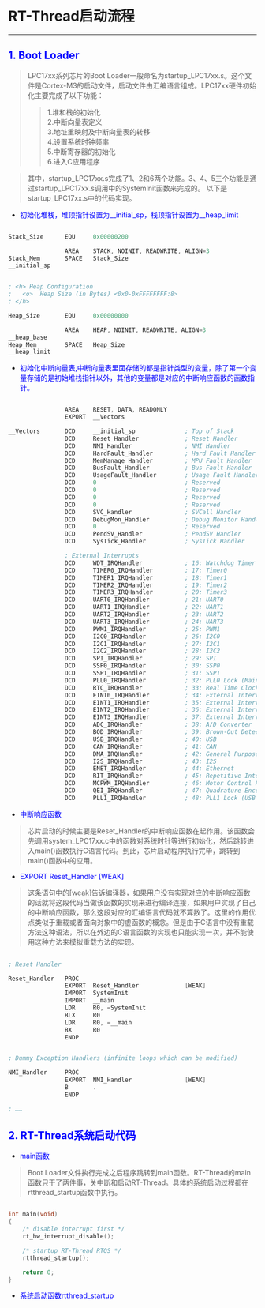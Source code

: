 # RT-Thread启动流程

---

## <font color = 'blue'>1. Boot Loader</font>
> LPC17xx系列芯片的Boot Loader一般命名为startup_LPC17xx.s。这个文件是Cortex-M3的启动文件，启动文件由汇编语言组成。LPC17xx硬件初始化主要完成了以下功能：
>> 1.堆和栈的初始化</br>
>> 2.中断向量表定义</br>
>> 3.地址重映射及中断向量表的转移</br>
>> 4.设置系统时钟频率</br>
>> 5.中断寄存器的初始化</br>
>> 6.进入C应用程序</br>

> 其中，startup_LPC17xx.s完成了1、2和6两个功能。3、4、5三个功能是通过startup_LPC17xx.s调用中的SystemInit函数来完成的。
> 以下是startup_LPC17xx.s中的代码实现。

* <font color = 'blue'>初始化堆栈，堆顶指针设置为\_\_initial\_sp，栈顶指针设置为\_\_heap\_limit</font>

```asm

Stack_Size      EQU     0x00000200

                AREA    STACK, NOINIT, READWRITE, ALIGN=3
Stack_Mem       SPACE   Stack_Size
__initial_sp


; <h> Heap Configuration
;   <o>  Heap Size (in Bytes) <0x0-0xFFFFFFFF:8>
; </h>

Heap_Size       EQU     0x00000000

                AREA    HEAP, NOINIT, READWRITE, ALIGN=3
__heap_base
Heap_Mem        SPACE   Heap_Size
__heap_limit 

```

* <font color = 'blue'>初始化中断向量表,中断向量表里面存储的都是指针类型的变量，除了第一个变量存储的是初始堆栈指针以外，其他的变量都是对应的中断响应函数的函数指针。</font>

```asm

                AREA    RESET, DATA, READONLY
                EXPORT  __Vectors

__Vectors       DCD     __initial_sp              ; Top of Stack
                DCD     Reset_Handler             ; Reset Handler
                DCD     NMI_Handler               ; NMI Handler
                DCD     HardFault_Handler         ; Hard Fault Handler
                DCD     MemManage_Handler         ; MPU Fault Handler
                DCD     BusFault_Handler          ; Bus Fault Handler
                DCD     UsageFault_Handler        ; Usage Fault Handler
                DCD     0                         ; Reserved
                DCD     0                         ; Reserved
                DCD     0                         ; Reserved
                DCD     0                         ; Reserved
                DCD     SVC_Handler               ; SVCall Handler
                DCD     DebugMon_Handler          ; Debug Monitor Handler
                DCD     0                         ; Reserved
                DCD     PendSV_Handler            ; PendSV Handler
                DCD     SysTick_Handler           ; SysTick Handler

                ; External Interrupts
                DCD     WDT_IRQHandler            ; 16: Watchdog Timer
                DCD     TIMER0_IRQHandler         ; 17: Timer0
                DCD     TIMER1_IRQHandler         ; 18: Timer1
                DCD     TIMER2_IRQHandler         ; 19: Timer2
                DCD     TIMER3_IRQHandler         ; 20: Timer3
                DCD     UART0_IRQHandler          ; 21: UART0
                DCD     UART1_IRQHandler          ; 22: UART1
                DCD     UART2_IRQHandler          ; 23: UART2
                DCD     UART3_IRQHandler          ; 24: UART3
                DCD     PWM1_IRQHandler           ; 25: PWM1
                DCD     I2C0_IRQHandler           ; 26: I2C0
                DCD     I2C1_IRQHandler           ; 27: I2C1
                DCD     I2C2_IRQHandler           ; 28: I2C2
                DCD     SPI_IRQHandler            ; 29: SPI
                DCD     SSP0_IRQHandler           ; 30: SSP0
                DCD     SSP1_IRQHandler           ; 31: SSP1
                DCD     PLL0_IRQHandler           ; 32: PLL0 Lock (Main PLL)
                DCD     RTC_IRQHandler            ; 33: Real Time Clock
                DCD     EINT0_IRQHandler          ; 34: External Interrupt 0
                DCD     EINT1_IRQHandler          ; 35: External Interrupt 1
                DCD     EINT2_IRQHandler          ; 36: External Interrupt 2
                DCD     EINT3_IRQHandler          ; 37: External Interrupt 3
                DCD     ADC_IRQHandler            ; 38: A/D Converter
                DCD     BOD_IRQHandler            ; 39: Brown-Out Detect
                DCD     USB_IRQHandler            ; 40: USB
                DCD     CAN_IRQHandler            ; 41: CAN
                DCD     DMA_IRQHandler            ; 42: General Purpose DMA
                DCD     I2S_IRQHandler            ; 43: I2S
                DCD     ENET_IRQHandler           ; 44: Ethernet
                DCD     RIT_IRQHandler            ; 45: Repetitive Interrupt Timer
                DCD     MCPWM_IRQHandler          ; 46: Motor Control PWM
                DCD     QEI_IRQHandler            ; 47: Quadrature Encoder Interface
                DCD     PLL1_IRQHandler           ; 48: PLL1 Lock (USB PLL)

```

* <font color = 'blue'>中断响应函数</font>
> 芯片启动的时候主要是Reset\_Handler的中断响应函数在起作用。该函数会先调用system_LPC17xx.c中的函数对系统时针等进行初始化，然后跳转进入main()函数执行C语言代码。到此，芯片启动程序执行完毕，跳转到main()函数中的应用。</br>

* <font color = 'blue'>EXPORT  Reset\_Handler             [WEAK]</font>
> 这条语句中的[weak]告诉编译器，如果用户没有实现对应的中断响应函数的话就将这段代码当做该函数的实现来进行编译连接，如果用户实现了自己的中断响应函数，那么这段对应的汇编语言代码就不算数了。这里的作用优点类似于重载或者面向对象中的虚函数的概念。但是由于C语言中没有重载方法这种语法，所以在外边的C语言函数的实现也只能实现一次，并不能使用这种方法来模拟重载方法的实现。

```asm
 
; Reset Handler

Reset_Handler   PROC
                EXPORT  Reset_Handler             [WEAK]
                IMPORT  SystemInit
                IMPORT  __main
                LDR     R0, =SystemInit
                BLX     R0
                LDR     R0, =__main
                BX      R0
                ENDP


; Dummy Exception Handlers (infinite loops which can be modified)                

NMI_Handler     PROC
                EXPORT  NMI_Handler               [WEAK]
                B       .
                ENDP

; ……

```

## <font color = 'blue'>2. RT-Thread系统启动代码</font>

* <font color = 'blue'>main函数</font>
> Boot Loader文件执行完成之后程序跳转到main函数。RT-Thread的main函数只干了两件事，关中断和启动RT-Thread。具体的系统启动过程都在rtthread\_startup函数中执行。

```c

int main(void)
{
	/* disable interrupt first */
	rt_hw_interrupt_disable();

	/* startup RT-Thread RTOS */
	rtthread_startup();

	return 0;
}

```

* <font color = 'blue'>系统启动函数rtthread\_startup</font>